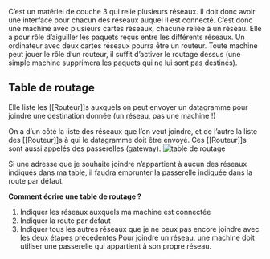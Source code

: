 C’est un matériel de couche 3 qui relie plusieurs réseaux. Il doit donc avoir une interface pour chacun des réseaux auquel il est connecté. C’est donc une machine avec plusieurs cartes réseaux, chacune reliée à un réseau. 
Elle a pour rôle d’aiguiller les paquets reçus entre les différents réseaux.
Un ordinateur avec deux cartes réseaux pourra être un routeur. Toute machine peut jouer le rôle d’un routeur, il suffit d’activer le routage dessus (une simple machine supprimera les paquets qui ne lui sont pas destinés).

## Table de routage
Elle liste les [[Routeur]]s auxquels on peut envoyer un datagramme pour joindre une destination donnée (un réseau, pas une machine !)

On a d’un côté la liste des réseaux que l’on veut joindre, et de l’autre la liste des [[Routeur]]s à qui le datagramme doit être envoyé. Ces [[Routeur]]s sont aussi appelés des passerelles (gateway).
![table de routage](https://external-content.duckduckgo.com/iu/?u=http%3A%2F%2Ftesteur-wifi.com%2Fimages%2Ftable_routage.png&f=1&nofb=1)

Si une adresse que je souhaite joindre n’appartient à aucun des réseaux indiqués dans ma table, il faudra emprunter la passerelle indiquée dans la route par défaut. 

**Comment écrire une table de routage ?**
1.  Indiquer les réseaux auxquels ma machine est connectée
2.  Indiquer la route par défaut
3.  Indiquer tous les autres réseaux que je ne peux pas encore joindre avec les deux étapes précédentes
Pour joindre un réseau, une machine doit utiliser une passerelle qui appartient à son propre réseau.